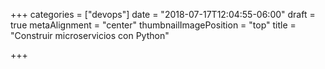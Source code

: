 +++
categories = ["devops"]
date = "2018-07-17T12:04:55-06:00"
draft = true
metaAlignment = "center"
thumbnailImagePosition = "top"
title = "Construir microservicios con Python"

+++
